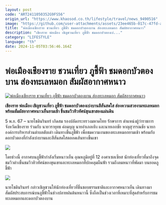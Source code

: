 ```yaml
---
layout: post
code: "ART2411050352G9FS56"
origin_url: "https://www.khaosod.co.th/lifestyle/travel/news_9490516"
image: "https://github.com/user-attachments/assets/23ee465b-017c-47fd-a5e6-1b3190b8840c"
title: "พ่อเมืองเชียงราย ชวนเที่ยว ภูชี้ฟ้า ชมดอกบัวตองบาน ส่องทะเลหมอก สัมผัสอากาศหนาว"
description: "เชียงราย พ่อเมือง เชิญชวนเที่ยว ภูชี้ฟ้า ชมดอกบัวตองเบ่..."
category: "LIFESTYLE"
language: "th"
date: 2024-11-05T03:56:46.164Z
---
```


# พ่อเมืองเชียงราย ชวนเที่ยว ภูชี้ฟ้า ชมดอกบัวตองบาน ส่องทะเลหมอก สัมผัสอากาศหนาว

[![พ่อเมืองเชียงราย ชวนเที่ยว ภูชี้ฟ้า ชมดอกบัวตองบาน ส่องทะเลหมอก สัมผัสอากาศหนาว](https://www.khaosod.co.th/wpapp/uploads/2024/11/1730771615019.jpg "พ่อเมืองเชียงราย ชวนเที่ยว ภูชี้ฟ้า ชมดอกบัวตองบาน ส่องทะเลหมอก สัมผัสอากาศหนาว")](https://www.khaosod.co.th/wpapp/uploads/2024/11/1730771615019.jpg)

**เชียงราย พ่อเมือง เชิญชวนเที่ยว ภูชี้ฟ้า ชมดอกบัวตองเบ่งบานสีสันสดใส ส่องความสวยงามทะเลหมอก พร้อมสัมผัสอากาศหนาวเย็นยามเช้า ชื่นชมวิวทิวทัศน์ขุนเขาสองแผ่นดิน**

5 พ.ย. 67 – นายโชตินรินทร์ เกิดสม รองปลัดกระทรวงมหาดไทย รักษาการ ตำแหน่งผู้ว่าราชการจังหวัดเชียงราย ร่วมกับ นายวรายุทธ ค่อมบุญ นายอำเภอเทิง และนายเอกชัย หาญสุวรรณชัย นายกองค์การบริหารส่วนตำบลตับเต่า เดินทางขึ้นภูชี้ฟ้า เพื่อชมความงามของทะเลหมอกยามเช้า พร้อมกับดอกบัวตองที่กำลังเบ่งบานและสีสันสดใสตลอดเส้นทางขึ้นเขา

![](https://www.khaosod.co.th/wpapp/uploads/2024/11/1730767497094.jpg)

โดยช่วงนี้ อากาศบนภูชี้ฟ้ากำลังเริ่มหนาวเย็น อุณหภูมิอยู่ที่ 12 องศาเซลเซียส นักท่องเที่ยวที่มาถึงจุดชมวิวต่างชื่นชมวิวทิวทัศน์ของขุนเขาและทะเลหมอกที่ปกคลุมผืนฟ้า รวมถึงลมหนาวที่พัดมา บนยอดภูชี้ฟ้า

![](https://www.khaosod.co.th/wpapp/uploads/2024/11/1730771615182.jpg)

นายโชตินรินทร์ กล่าวเชิญชวนให้นักท่องเที่ยวที่ชื่นชอบธรรมชาติและอากาศหนาวเย็น เดินทางมาสัมผัสประสบการณ์บนภูชี้ฟ้าในช่วงปลายฝนต้นหนาวนี้ ซึ่งถือเป็นช่วงเวลาที่เหมาะที่สุดสำหรับการชมทะเลหมอกและดอกบัวตองบาน